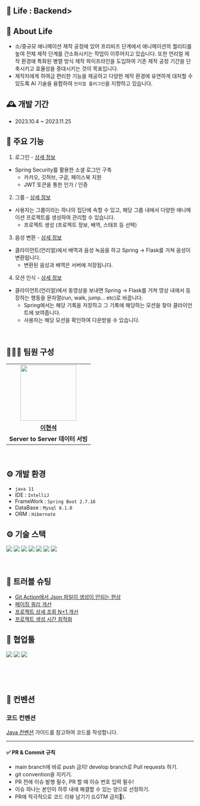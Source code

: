 ## 💚 Life : Backend>

## 🤔 About Life
- 소/중규모 애니메이션 제작 공정에 있어 프리비즈 단계에서 애니메이션의 퀄리티를 높여 전체 제작 단계를 간소화시키는 작업이 이루어지고 있습니다. 또한 언리얼 제작 환경에 특화된 병렬 방식 제작 파이프라인을 도입하여 기존 제작 공정 기간을 단축시키고 효율성을 증대시키는 것이 목표입니다.
- 제작자에게 하여금 편리한 기능을 제공하고 다양한 제작 환경에 유연하게 대처할 수 있도록 AI 기술을 융합하여 `언리얼 플러그인`을 지향하고 있습니다.

## 🕰️ 개발 기간
- 2023.10.4 ~ 2023.11.25

## 📌 주요 기능

1. 로그인 - [상세 정보](https://github.com/MTVS-Post-Production/BackEnd/wiki/Login)
- Spring Security를 활용한 소셜 로그인 구축
  - 카카오, 깃허브, 구글, 페이스북 지원
  - JWT 토큰을 통한 인가 / 인증

2. 그룹 - [상세 정보](https://github.com/MTVS-Post-Production/BackEnd/wiki/%EA%B8%B0%EB%8A%A5-%EC%86%8C%EA%B0%9C-%E2%80%90-Group)
- 사용자는 그룹이라는 하나의 집단에 속할 수 있고, 해당 그룹 내에서 다양한 애니메이션 프로젝트를 생성하여 관리할 수 있습니다.
  - 프로젝트 생성 (프로젝트 정보, 배역, 스태프 등 선택)

3. 음성 변환 - [상세 정보](https://github.com/MTVS-Post-Production/BackEnd/wiki/%EA%B8%B0%EB%8A%A5-%EC%86%8C%EA%B0%9C-%E2%80%90-Voice)
- 클라이언트(언리얼)에서 배역과 음성 녹음을 하고 Spring -> Flask를 거쳐 음성이 변환됩니다.
  - 변환된 음성과 배역은 서버에 저장됩니다.

4. 모션 인식 - [상세 정보](https://github.com/MTVS-Post-Production/BackEnd/wiki/%EA%B8%B0%EB%8A%A5-%EC%86%8C%EA%B0%9C-%E2%80%90-Motion)
- 클라이언트(언리얼)에서 동영상을 보내면 Spring -> Flask를 거쳐 영상 내에서 등장하는 행동을 문자열(run, walk, jump... etc)로 바꿉니다.
  - Spring에서는 해당 기록을 저장하고 그 기록에 해당하는 모션을 찾아 클라이언트에 보여줍니다.
  - 사용자는 해당 모션을 확인하여 다운받을 수 있습니다.

<br>

## 🧑‍🤝‍🧑 팀원 구성
<table>
  <tr>
    <td align="center"><a href="https://github.com/bbbbooo"><img src="https://avatars.githubusercontent.com/bbbbooo" width="150px;" alt="">
  </tr>
  <tr>
    <td align="center"><a href="https://github.com/bbbbooo"><b>이현석</b></td>
  </tr>
    <tr>
    <td align="center"><strong>Server to Server 데이터 서빙</strong></td>
  </tr>
</table>

<br>

## ⚙️ 개발 환경
- `java 11`
- IDE : `IntelliJ`
- FrameWork : `Spring Boot 2.7.16`
- DataBase : `Mysql 8.1.0`
- ORM : `Hibernate`

## ⚙️ 기술 스택
<img src="https://img.shields.io/badge/spring-6DB33F?style=for-the-badge&logo=spring&logoColor=white"> <img src="https://img.shields.io/badge/Spring Security-6DB33F?style=for-the-badge&logo=Spring Security&logoColor=white"> <img src="https://img.shields.io/badge/Spring WebClient-6DB33F?style=for-the-badge&logo=Spring WebClient&logoColor=white"> <img src="https://img.shields.io/badge/ThymeLeaf-114d15?style=for-the-badge&logo=ThymeLeaf&logoColor=white"> <img src="https://img.shields.io/badge/JPA-6DB33F?style=for-the-badge&logo=JPA&logoColor=white"> <img src="https://img.shields.io/badge/Mysql-3085c9?style=for-the-badge&logo=Mysql&logoColor=white"> <img src="https://img.shields.io/badge/Google Cloud-3075c9?style=for-the-badge&logo=Google Cloud&logoColor=white">

<br>

## 🔫 트러블 슈팅
- [Git Action에서 Json 파일이 생성이 안되는 현상](https://velog.io/@bbbbooo/Git-Action-Json-%EC%83%9D%EC%84%B1)
- [페이징 쿼리 개선](https://velog.io/@bbbbooo/%ED%8E%98%EC%9D%B4%EC%A7%95-%EC%BF%BC%EB%A6%AC-%EC%B5%9C%EC%A0%81%ED%99%94)
- [프로젝트 상세 조회 N+1 개선]()
- [프로젝트 생성 시간 최적화]()

## 🤝 협업툴
<img src="https://img.shields.io/badge/GitHub-181717?style=for-the-badge&logo=GitHub&logoColor=white"/> <img src="https://img.shields.io/badge/Notion-000000?style=for-the-badge&logo=Notion&logoColor=white"/> <img src="https://img.shields.io/badge/Miro-F7DF1E?style=for-the-badge&logo=Miro&logoColor=black"/>

<br>
<br>
<br>


## 🤝 컨벤션

### 코드 컨벤션

[Java 컨벤션](https://github.com/woowacourse/woowacourse-docs/tree/main/styleguide/java) 가이드를 참고하여 코드를 작성합니다.


---------------------------------------------------


#### ✅ **PR & Commit 규칙**

- main branch에 바로 push 금지! develop branch로 Pull requests 하기.
- git convention을 지키기.
- PR 전에 이슈 발행 필수, PR 할 때 이슈 번호 입력 필수!
- 이슈 하나는 본인이 하루 내에 해결할 수 있는 양으로 선정하기.
- PR에 적극적으로 코드 리뷰 남기기 (LGTM 금지🙅).
